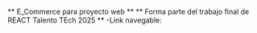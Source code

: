 ** E_Commerce para proyecto web **
** Forma parte del trabajo final de REACT Talento TEch 2025 **
-Link navegable: 